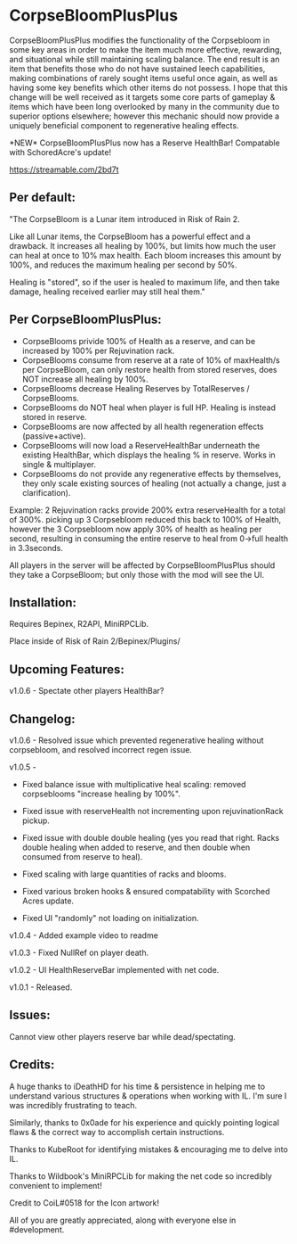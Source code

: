 # CorpseBloomPlusPlus
CorpseBloomPlusPlus modifies the functionality of the Corpsebloom in some key areas in order to make the item much more effective, rewarding, and situational while still maintaining scaling balance.
The end result is an item that benefits those who do not have sustained leech capabilities, making combinations of rarely sought items useful once again, as well as having some key benefits which other items do not possess.
I hope that this change will be well received as it targets some core parts of gameplay & items which have been long overlooked by many in the community due to superior options elsewhere; however this mechanic should now provide a uniquely beneficial component to regenerative healing effects.

\*NEW\* CorpseBloomPlusPlus now has a Reserve HealthBar! Compatable with SchoredAcre's update!

https://streamable.com/2bd7t

## Per default: 

"The CorpseBloom is a Lunar item introduced in Risk of Rain 2.

Like all Lunar items, the CorpseBloom has a powerful effect and a drawback. It increases all healing by 100%, but limits how much the user can heal at once to 10% max health. Each bloom increases this amount by 100%, and reduces the maximum healing per second by 50%.

Healing is "stored", so if the user is healed to maximum life, and then take damage, healing received earlier may still heal them."

## Per CorpseBloomPlusPlus:

* CorpseBlooms privide 100% of Health as a reserve, and can be increased by 100% per Rejuvination rack. 
* CorpseBlooms consume from reserve at a rate of 10% of maxHealth/s per CorpseBloom, can only restore health from stored reserves, does NOT increase all healing by 100%.
* CorpseBlooms decrease Healing Reserves by TotalReserves / CorpseBlooms.
* CorpseBlooms do NOT heal when player is full HP. Healing is instead stored in reserve.
* CorpseBlooms are now affected by all health regeneration effects (passive+active).
* CorpseBlooms will now load a ReserveHealthBar underneath the existing HealthBar, which displays the healing % in reserve. Works in single & multiplayer.
* CorpseBlooms do not provide any regenerative effects by themselves, they only scale existing sources of healing (not actually a change, just a clarification).

Example: 2 Rejuvination racks provide 200% extra reserveHealth for a total of 300%. picking up 3 Corpsebloom reduced this back to 100% of Health, however the 3 Corpsebloom now apply 30% of health as healing per second, resulting in consuming the entire reserve to heal from 0->full health in 3.3seconds.

All players in the server will be affected by CorpseBloomPlusPlus should they take a CorpseBloom; but only those with the mod will see the UI.

## Installation:

Requires Bepinex, R2API, MiniRPCLib.

Place inside of Risk of Rain 2/Bepinex/Plugins/

## Upcoming Features:

v1.0.6 - Spectate other players HealthBar?

## Changelog:
v1.0.6 - Resolved issue which prevented regenerative healing without corpsebloom, and resolved incorrect regen issue.

v1.0.5 - 

* Fixed balance issue with multiplicative heal scaling: removed corpseblooms "increase healing by 100%".

* Fixed issue with reserveHealth not incrementing upon rejuvinationRack pickup.

* Fixed issue with double double healing (yes you read that right. Racks double healing when added to reserve, and then double when consumed from reserve to heal).

* Fixed scaling with large quantities of racks and blooms.

* Fixed various broken hooks & ensured compatability with Scorched Acres update.

* Fixed UI "randomly" not loading on initialization.

v1.0.4 - Added example video to readme

v1.0.3 - Fixed NullRef on player death.

v1.0.2 - UI HealthReserveBar implemented with net code.

v1.0.1 - Released.

## Issues:

Cannot view other players reserve bar while dead/spectating.

## Credits:

A huge thanks to iDeathHD for his time & persistence in helping me to understand various structures & operations when working with IL. I'm sure I was incredibly frustrating to teach.

Similarly, thanks to 0x0ade for his experience and quickly pointing logical flaws & the correct way to accomplish certain instructions.

Thanks to KubeRoot for identifying mistakes & encouraging me to delve into IL.

Thanks to Wildbook's MiniRPCLib for making the net code so incredibly convenient to implement!

Credit to CoiL#0518 for the Icon artwork!

All of you are greatly appreciated, along with everyone else in #development.